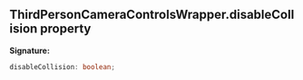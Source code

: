 
## ThirdPersonCameraControlsWrapper.disableCollision property

**Signature:**

```typescript
disableCollision: boolean;
```
